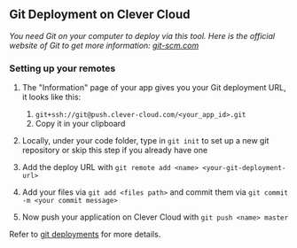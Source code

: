 ## Git Deployment on Clever Cloud

*You need Git on your computer to deploy via this tool. Here is the official website of Git to get more information: [git-scm.com](https://git-scm.com)*

### Setting up your remotes

1. The "Information" page of your app gives you your Git deployment URL, it looks like this:
   1. `git+ssh://git@push.clever-cloud.com/<your_app_id>.git`
   2. Copy it in your clipboard

2. Locally, under your code folder, type in `git init` to set up a new git repository or skip this step if you already have one

3. Add the deploy URL with `git remote add <name> <your-git-deployment-url>`

4. Add your files via `git add <files path>` and commit them via `git commit -m <your commit message>`

5. Now push your application on Clever Cloud with `git push <name> master`

Refer to [git deployments](/doc/quickstart) for more details.
